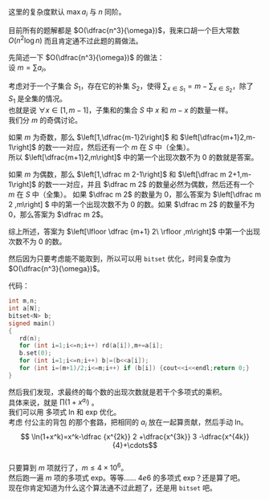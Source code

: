 这里的复杂度默认 $\max a_i$ 与 $n$ 同阶。

目前所有的题解都是 $O(\dfrac{n^3}{\omega})$，我来口胡一个巨大常数 $O(n^2 \log n)$ 而且肯定通不过此题的屑做法。  

先简述一下 $O(\dfrac{n^3}{\omega})$ 的做法：  
设 $m=\sum a_i$。  

考虑对于一个子集合 $S_1$，存在它的补集 $S_2$，使得 $\sum_{x\in S_1}=m-\sum_{x \in S_2}$，除了 $S_1$ 是全集的情况。  
也就是说 $\forall x\in\left[1,m-1\right]$，子集和的集合 $S$ 中 $x$ 和 $m-x$ 的数量一样。  
我们分 $m$ 的奇偶讨论。  

如果 $m$ 为奇数，那么 $\left[1,\dfrac{m-1}2\right]$ 和 $\left[\dfrac{m+1}2,m-1\right]$ 的数一一对应，然后还有一个 $m$ 在 $S$ 中（全集）。  
所以 $\left[\dfrac{m+1}2,m\right]$ 中的第一个出现次数不为 0 的数就是答案。  

如果 $m$ 为偶数，那么 $\left[1,\dfrac m 2-1\right]$ 和 $\left[\dfrac m 2+1,m-1\right]$ 的数一一对应，并且 $\dfrac m 2$ 的数量必然为偶数，然后还有一个 $m$ 在 $S$ 中（全集）。
如果 $\dfrac m 2$ 的数量为 0，那么答案为 $\left[\dfrac m 2 ,m\right] $ 中的第一个出现次数不为 0 的数。如果 $\dfrac  m 2$ 的数量不为 0，那么答案为 $\dfrac m 2$。

综上所述，答案为 $\left[\lfloor \dfrac {m+1} 2\ \rfloor ,m\right]$ 中第一个出现次数不为 0 的数。

然后因为只要考虑能不能取到，所以可以用 `bitset` 优化，时间复杂度为 $O(\dfrac{n^3}{\omega})$。

代码：
```cpp
int m,n;
int a[N];
bitset<N> b;
signed main()
{
   rd(n);
   for (int i=1;i<=n;i++) rd(a[i]),m+=a[i];
   b.set(0);
   for (int i=1;i<=n;i++) b|=(b<<a[i]);
   for (int i=(m+1)/2;i<=m;i++) if (b[i]) {cout<<i<<endl;return 0;}
}
```

然后我们发现，求最终的每个数的出现次数就是若干个多项式的乘积。  
具体来说，就是 $\prod (1+x^{a_i})$ 。  
我们可以用 多项式 ln 和 exp 优化。  
考虑 付公主的背包 的那个套路，把相同的 $a_i$ 放在一起算贡献，然后手动 ln。  
$$ \ln(1+x^k)=x^k-\dfrac {x^{2k}} 2 +\dfrac{x^{3k}} 3 -\dfrac{x^{4k}}{4}+\cdots$$  
只要算到 $m$ 项就行了，$m \le 4\times 10^6$。  
然后跑一遍 $m$ 项的多项式 exp。等等…… $4e6$ 的多项式 exp？还是算了吧。  
现在你肯定知道为什么这个算法通不过此题了，还是用 `bitset` 吧。